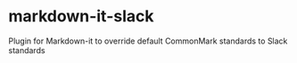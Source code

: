 # markdown-it-slack
Plugin for Markdown-it to override default CommonMark standards to Slack standards
